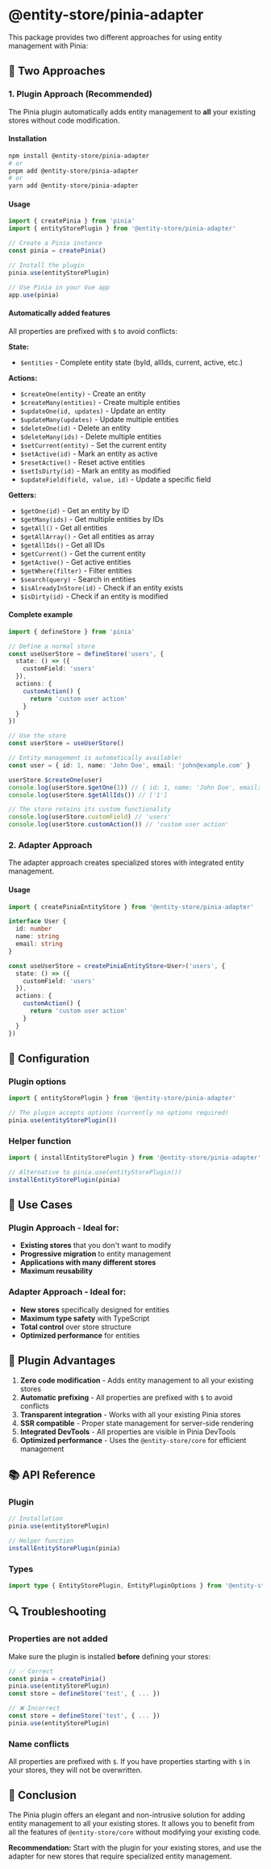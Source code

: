 # @entity-store/pinia-adapter

This package provides two different approaches for using entity management with Pinia:

## 🚀 Two Approaches

### 1. **Plugin Approach** (Recommended)

The Pinia plugin automatically adds entity management to **all** your existing stores without code modification.

#### Installation

```bash
npm install @entity-store/pinia-adapter
# or
pnpm add @entity-store/pinia-adapter
# or
yarn add @entity-store/pinia-adapter
```

#### Usage

```typescript
import { createPinia } from 'pinia'
import { entityStorePlugin } from '@entity-store/pinia-adapter'

// Create a Pinia instance
const pinia = createPinia()

// Install the plugin
pinia.use(entityStorePlugin)

// Use Pinia in your Vue app
app.use(pinia)
```

#### Automatically added features

All properties are prefixed with `$` to avoid conflicts:

**State:**
- `$entities` - Complete entity state (byId, allIds, current, active, etc.)

**Actions:**
- `$createOne(entity)` - Create an entity
- `$createMany(entities)` - Create multiple entities
- `$updateOne(id, updates)` - Update an entity
- `$updateMany(updates)` - Update multiple entities
- `$deleteOne(id)` - Delete an entity
- `$deleteMany(ids)` - Delete multiple entities
- `$setCurrent(entity)` - Set the current entity
- `$setActive(id)` - Mark an entity as active
- `$resetActive()` - Reset active entities
- `$setIsDirty(id)` - Mark an entity as modified
- `$updateField(field, value, id)` - Update a specific field

**Getters:**
- `$getOne(id)` - Get an entity by ID
- `$getMany(ids)` - Get multiple entities by IDs
- `$getAll()` - Get all entities
- `$getAllArray()` - Get all entities as array
- `$getAllIds()` - Get all IDs
- `$getCurrent()` - Get the current entity
- `$getActive()` - Get active entities
- `$getWhere(filter)` - Filter entities
- `$search(query)` - Search in entities
- `$isAlreadyInStore(id)` - Check if an entity exists
- `$isDirty(id)` - Check if an entity is modified

#### Complete example

```typescript
import { defineStore } from 'pinia'

// Define a normal store
const useUserStore = defineStore('users', {
  state: () => ({
    customField: 'users'
  }),
  actions: {
    customAction() {
      return 'custom user action'
    }
  }
})

// Use the store
const userStore = useUserStore()

// Entity management is automatically available!
const user = { id: 1, name: 'John Doe', email: 'john@example.com' }

userStore.$createOne(user)
console.log(userStore.$getOne(1)) // { id: 1, name: 'John Doe', email: 'john@example.com', $isDirty: false }
console.log(userStore.$getAllIds()) // ['1']

// The store retains its custom functionality
console.log(userStore.customField) // 'users'
console.log(userStore.customAction()) // 'custom user action'
```

### 2. **Adapter Approach**

The adapter approach creates specialized stores with integrated entity management.

#### Usage

```typescript
import { createPiniaEntityStore } from '@entity-store/pinia-adapter'

interface User {
  id: number
  name: string
  email: string
}

const useUserStore = createPiniaEntityStore<User>('users', {
  state: () => ({
    customField: 'users'
  }),
  actions: {
    customAction() {
      return 'custom user action'
    }
  }
})
```

## 🔧 Configuration

### Plugin options

```typescript
import { entityStorePlugin } from '@entity-store/pinia-adapter'

// The plugin accepts options (currently no options required)
pinia.use(entityStorePlugin())
```

### Helper function

```typescript
import { installEntityStorePlugin } from '@entity-store/pinia-adapter'

// Alternative to pinia.use(entityStorePlugin())
installEntityStorePlugin(pinia)
```

## 🎯 Use Cases

### Plugin Approach - Ideal for:
- **Existing stores** that you don't want to modify
- **Progressive migration** to entity management
- **Applications with many different stores**
- **Maximum reusability**

### Adapter Approach - Ideal for:
- **New stores** specifically designed for entities
- **Maximum type safety** with TypeScript
- **Total control** over store structure
- **Optimized performance** for entities

## 🚀 Plugin Advantages

1. **Zero code modification** - Adds entity management to all your existing stores
2. **Automatic prefixing** - All properties are prefixed with `$` to avoid conflicts
3. **Transparent integration** - Works with all your existing Pinia stores
4. **SSR compatible** - Proper state management for server-side rendering
5. **Integrated DevTools** - All properties are visible in Pinia DevTools
6. **Optimized performance** - Uses the `@entity-store/core` for efficient management

## 📚 API Reference

### Plugin

```typescript
// Installation
pinia.use(entityStorePlugin)

// Helper function
installEntityStorePlugin(pinia)
```

### Types

```typescript
import type { EntityStorePlugin, EntityPluginOptions } from '@entity-store/pinia-adapter'
```

## 🔍 Troubleshooting

### Properties are not added

Make sure the plugin is installed **before** defining your stores:

```typescript
// ✅ Correct
const pinia = createPinia()
pinia.use(entityStorePlugin)
const store = defineStore('test', { ... })

// ❌ Incorrect
const store = defineStore('test', { ... })
pinia.use(entityStorePlugin)
```

### Name conflicts

All properties are prefixed with `$`. If you have properties starting with `$` in your stores, they will not be overwritten.

## 🎉 Conclusion

The Pinia plugin offers an elegant and non-intrusive solution for adding entity management to all your existing stores. It allows you to benefit from all the features of `@entity-store/core` without modifying your existing code.

**Recommendation:** Start with the plugin for your existing stores, and use the adapter for new stores that require specialized entity management.

